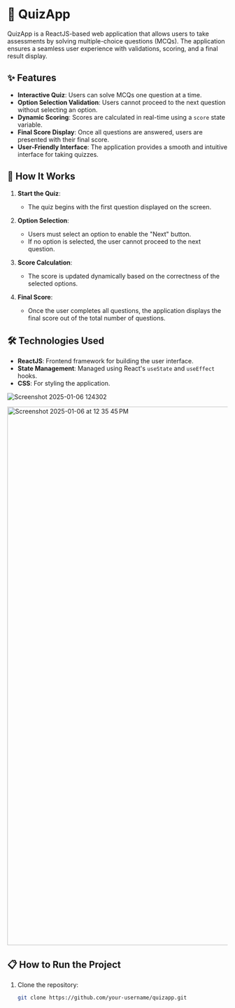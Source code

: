 
# 🎯 QuizApp

QuizApp is a ReactJS-based web application that allows users to take assessments by solving multiple-choice questions (MCQs). The application ensures a seamless user experience with validations, scoring, and a final result display.

## ✨ Features

- **Interactive Quiz**: Users can solve MCQs one question at a time.
- **Option Selection Validation**: Users cannot proceed to the next question without selecting an option.
- **Dynamic Scoring**: Scores are calculated in real-time using a `score` state variable.
- **Final Score Display**: Once all questions are answered, users are presented with their final score.
- **User-Friendly Interface**: The application provides a smooth and intuitive interface for taking quizzes.

## 🚀 How It Works

1. **Start the Quiz**:
   - The quiz begins with the first question displayed on the screen.
   
2. **Option Selection**:
   - Users must select an option to enable the "Next" button.
   - If no option is selected, the user cannot proceed to the next question.

3. **Score Calculation**:
   - The score is updated dynamically based on the correctness of the selected options.

4. **Final Score**:
   - Once the user completes all questions, the application displays the final score out of the total number of questions.

## 🛠️ Technologies Used

- **ReactJS**: Frontend framework for building the user interface.
- **State Management**: Managed using React's `useState` and `useEffect` hooks.
- **CSS**: For styling the application.

![Screenshot 2025-01-06 124302](https://github.com/user-attachments/assets/d54e57cd-ea87-47d8-820f-359d6c64db6a)



<img width="1231" alt="Screenshot 2025-01-06 at 12 35 45 PM" src="https://github.com/user-attachments/assets/0ad51989-11ac-444e-b4b7-b0721099a92b" />

## 📋 How to Run the Project

1. Clone the repository:
   ```bash
   git clone https://github.com/your-username/quizapp.git
